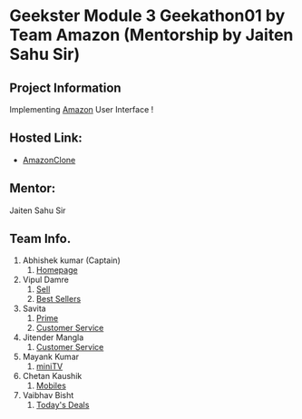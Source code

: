 # Geekster Module 3 Geekathon01 by Team Amazon (Mentorship by Jaiten Sahu Sir)
## Project Information
Implementing [Amazon](https://www.amazon.in/) User Interface ! 

## Hosted Link:
 + [AmazonClone](https://alex21c.github.io/AmazonClone/homepage/)

## Mentor:
Jaiten Sahu Sir 

## Team Info.
 1. Abhishek kumar (Captain)
    1. [Homepage](https://alex21c.github.io/AmazonClone/homepage/README/)
 2. Vipul Damre
    1. [Sell](https://alex21c.github.io/AmazonClone/sell/README/)
    2. [Best Sellers](https://alex21c.github.io/AmazonClone/bestSellers/index.html)
 3. Savita
    1. [Prime](https://alex21c.github.io/AmazonClone/prime/README/)
    2. [Customer Service](https://alex21c.github.io/AmazonClone/customerService/index.html)
 4. Jitender Mangla
    1. [Customer Service](https://alex21c.github.io/AmazonClone/customerService/index.html)       
 5. Mayank Kumar
    1. [miniTV](https://alex21c.github.io/AmazonClone/miniTV)
 6. Chetan Kaushik
    1. [Mobiles](https://alex21c.github.io/AmazonClone/mobiles/index.html)
 7. Vaibhav Bisht
    1. [Today's Deals](https://alex21c.github.io/AmazonClone/todaysDeals/index.html) 
